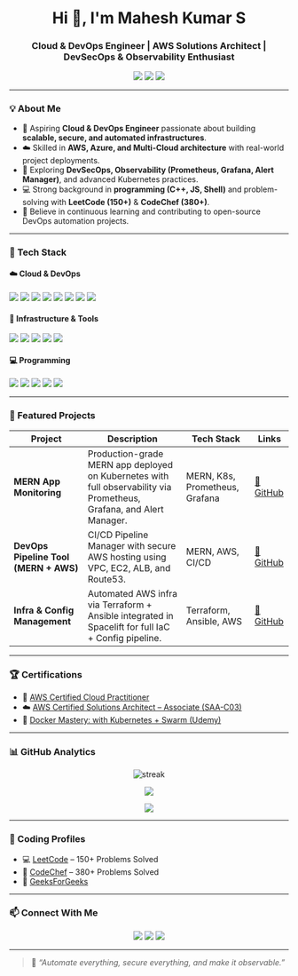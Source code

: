 <!-- Profile Header -->
<h1 align="center">Hi 👋, I'm Mahesh Kumar S</h1>
<h3 align="center">Cloud & DevOps Engineer | AWS Solutions Architect | DevSecOps & Observability Enthusiast</h3>

<p align="center">
  <a href="mailto:maheshkumar.s2023cse@sece.ac.in"><img src="https://img.shields.io/badge/Email-maheshkumar.s2023cse@sece.ac.in-red?style=flat-square&logo=gmail"></a>
  <a href="https://www.linkedin.com/in/mahesh-kumar-s-679308291"><img src="https://img.shields.io/badge/LinkedIn-MaheshKumarS-blue?style=flat-square&logo=linkedin"></a>
  <a href="https://github.com/smahesh-kumarr"><img src="https://img.shields.io/badge/GitHub-smahesh--kumarr-black?style=flat-square&logo=github"></a>
</p>

---

### 💡 About Me

- 🎯 Aspiring **Cloud & DevOps Engineer** passionate about building **scalable, secure, and automated infrastructures**.  
- ☁️ Skilled in **AWS, Azure, and Multi-Cloud architecture** with real-world project deployments.  
- 🧠 Exploring **DevSecOps, Observability (Prometheus, Grafana, Alert Manager)**, and advanced Kubernetes practices.  
- 💻 Strong background in **programming (C++, JS, Shell)** and problem-solving with **LeetCode (150+)** & **CodeChef (380+)**.  
- 🚀 Believe in continuous learning and contributing to open-source DevOps automation projects.  

---

### 🧰 Tech Stack

#### ☁️ Cloud & DevOps
<p>
  <img src="https://img.shields.io/badge/AWS-orange?style=for-the-badge&logo=amazonaws">
  <img src="https://img.shields.io/badge/Azure-blue?style=for-the-badge&logo=microsoftazure">
  <img src="https://img.shields.io/badge/Docker-2496ED?style=for-the-badge&logo=docker&logoColor=white">
  <img src="https://img.shields.io/badge/Kubernetes-326ce5?style=for-the-badge&logo=kubernetes&logoColor=white">
  <img src="https://img.shields.io/badge/Terraform-623CE4?style=for-the-badge&logo=terraform&logoColor=white">
  <img src="https://img.shields.io/badge/Ansible-EE0000?style=for-the-badge&logo=ansible&logoColor=white">
  <img src="https://img.shields.io/badge/Jenkins-D24939?style=for-the-badge&logo=jenkins&logoColor=white">
  <img src="https://img.shields.io/badge/GitHub_Actions-2088FF?style=for-the-badge&logo=github-actions&logoColor=white">
</p>

#### 🔧 Infrastructure & Tools
<p>
  <img src="https://img.shields.io/badge/Linux-FCC624?style=for-the-badge&logo=linux&logoColor=black">
  <img src="https://img.shields.io/badge/Prometheus-E6522C?style=for-the-badge&logo=prometheus&logoColor=white">
  <img src="https://img.shields.io/badge/Grafana-F46800?style=for-the-badge&logo=grafana&logoColor=white">
  <img src="https://img.shields.io/badge/Spacelift-4B32C3?style=for-the-badge&logo=spacelift&logoColor=white">
  <img src="https://img.shields.io/badge/ArgoCD-FE6D00?style=for-the-badge&logo=argo&logoColor=white">
</p>

#### 💻 Programming
<p>
  <img src="https://img.shields.io/badge/C++-00599C?style=for-the-badge&logo=cplusplus&logoColor=white">
  <img src="https://img.shields.io/badge/Shell_Scripting-121011?style=for-the-badge&logo=gnu-bash&logoColor=white">
  <img src="https://img.shields.io/badge/JavaScript-F7DF1E?style=for-the-badge&logo=javascript&logoColor=black">
  <img src="https://img.shields.io/badge/HTML5-E34F26?style=for-the-badge&logo=html5&logoColor=white">
  <img src="https://img.shields.io/badge/CSS3-1572B6?style=for-the-badge&logo=css3&logoColor=white">
</p>

---

### 🚀 Featured Projects

| Project | Description | Tech Stack | Links |
|----------|--------------|-------------|-------|
| **MERN App Monitoring** | Production-grade MERN app deployed on Kubernetes with full observability via Prometheus, Grafana, and Alert Manager. | MERN, K8s, Prometheus, Grafana | [🔗 GitHub](https://github.com/smahesh-kumarr/monitoring-project) |
| **DevOps Pipeline Tool (MERN + AWS)** | CI/CD Pipeline Manager with secure AWS hosting using VPC, EC2, ALB, and Route53. | MERN, AWS, CI/CD | [🔗 GitHub](https://github.com/smahesh-kumarr/CICD-Dashboard.git) |
| **Infra & Config Management** | Automated AWS infra via Terraform + Ansible integrated in Spacelift for full IaC + Config pipeline. | Terraform, Ansible, AWS | [🔗 GitHub](https://github.com/smahesh-kumarr/space_lift.git) |

---

### 🏆 Certifications

- 🥇 [AWS Certified Cloud Practitioner](https://www.credly.com/badges/50f20519-c881-4650-bbe0-a2f53f69fd77)
- ☁️ [AWS Certified Solutions Architect – Associate (SAA-C03)](https://www.credly.com/badges/bb9a3d8e-4adf-453b-ac12-702d498bf072/public_url)
- 🐳 [Docker Mastery: with Kubernetes + Swarm (Udemy)](https://www.udemy.com/certificate/UC-589e9118-6d92-4254-8da3-0c2e9509899a/)

---

### 📊 GitHub Analytics

<p align="center">
  <img src="https://github-readme-streak-stats.herokuapp.com/?user=smahesh-kumarr&theme=tokyonight" alt="streak"/>
</p>

<p align="center">
  <img src="https://github-readme-stats.vercel.app/api?username=smahesh-kumarr&show_icons=true&theme=tokyonight&hide_border=true" />
</p>

<p align="center">
  <img src="https://github-readme-stats.vercel.app/api/top-langs/?username=smahesh-kumarr&layout=compact&theme=tokyonight&hide_border=true" />
</p>

---

### 🧠 Coding Profiles
- 💻 [LeetCode](https://leetcode.com/u/mahesh-kumarr/) – 150+ Problems Solved  
- 🧩 [CodeChef](https://www.codechef.com/users/maheshkumars32) – 380+ Problems Solved  
- 🧮 [GeeksForGeeks](https://www.geeksforgeeks.org/user/maheshkumaseiq/)  

---

### 📫 Connect With Me
<p align="center">
  <a href="mailto:maheshkumar.s2023cse@sece.ac.in"><img src="https://img.shields.io/badge/Gmail-D14836?style=for-the-badge&logo=gmail&logoColor=white"></a>
  <a href="https://www.linkedin.com/in/mahesh-kumar-s-679308291"><img src="https://img.shields.io/badge/LinkedIn-0077B5?style=for-the-badge&logo=linkedin&logoColor=white"></a>
  <a href="https://github.com/smahesh-kumarr"><img src="https://img.shields.io/badge/GitHub-100000?style=for-the-badge&logo=github&logoColor=white"></a>
</p>

---

> 🌟 *“Automate everything, secure everything, and make it observable.”*
